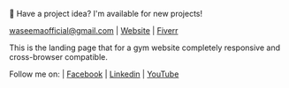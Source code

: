 💌 Have a project idea? I'm available for new projects!

waseemaofficial@gmail.com | <a href="https://www.waseemanjum.online">Website</a> | <a href="https://www.fiverr.com/wasi_web">Fiverr</a>

This is the landing page that for a gym website completely responsive and cross-browser compatible.

Follow me on: | <a href="https://www.facebook.com/fabwaseem/">Facebook</a> | <a href="https://www.linkedin.com/in/fabwaseem/">Linkedin</a> | <a href="https://www.youtube.com/channel/UCiUtBDVaSmMGKxg1HYeK-BQ">YouTube</a>
